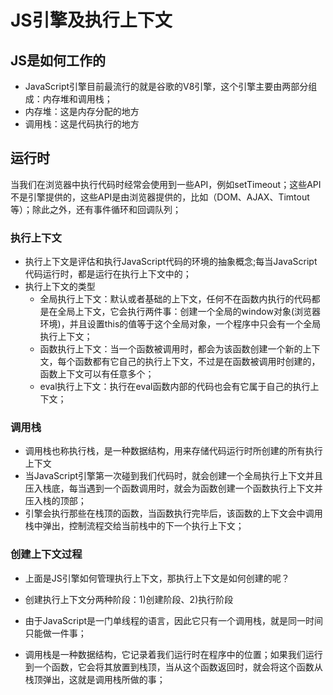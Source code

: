 # JS引擎及执行上下文
## JS是如何工作的
- JavaScript引擎目前最流行的就是谷歌的V8引擎，这个引擎主要由两部分组成：内存堆和调用栈；
- 内存堆：这是内存分配的地方
- 调用栈：这是代码执行的地方
## 运行时
当我们在浏览器中执行代码时经常会使用到一些API，例如setTimeout；这些API不是引擎提供的，这些API是由浏览器提供的，比如（DOM、AJAX、Timtout等）；除此之外，还有事件循环和回调队列；
### 执行上下文
- 执行上下文是评估和执行JavaScript代码的环境的抽象概念;每当JavaScript代码运行时，都是运行在执行上下文中的；
- 执行上下文的类型
  - 全局执行上下文：默认或者基础的上下文，任何不在函数内执行的代码都是在全局上下文，它会执行两件事：创建一个全局的window对象(浏览器环境)，并且设置this的值等于这个全局对象，一个程序中只会有一个全局执行上下文；
  - 函数执行上下文：当一个函数被调用时，都会为该函数创建一个新的上下文，每个函数都有它自己的执行上下文，不过是在函数被调用时创建的，函数上下文可以有任意多个；
  - eval执行上下文：执行在eval函数内部的代码也会有它属于自己的执行上下文；
### 调用栈
- 调用栈也称执行栈，是一种数据结构，用来存储代码运行时所创建的所有执行上下文
- 当JavaScript引擎第一次碰到我们代码时，就会创建一个全局执行上下文并且压入栈底，每当遇到一个函数调用时，就会为函数创建一个函数执行上下文并压入栈的顶部；
- 引擎会执行那些在栈顶的函数，当函数执行完毕后，该函数的上下文会中调用栈中弹出，控制流程交给当前栈中的下一个执行上下文；
### 创建上下文过程
- 上面是JS引擎如何管理执行上下文，那执行上下文是如何创建的呢？
- 创建执行上下文分两种阶段：1)创建阶段、2)执行阶段


- 由于JavaScript是一门单线程的语言，因此它只有一个调用栈，就是同一时间只能做一件事；
- 调用栈是一种数据结构，它记录着我们运行时在程序中的位置；如果我们运行到一个函数，它会将其放置到栈顶，当从这个函数返回时，就会将这个函数从栈顶弹出，这就是调用栈所做的事；
